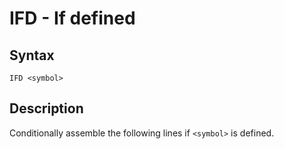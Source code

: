 # IFD - If defined

## Syntax
```assembly
IFD <symbol>
```

## Description
Conditionally assemble the following lines if `<symbol>` is defined.
